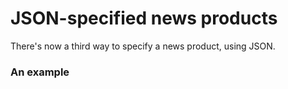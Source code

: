 # JSON-specified news products

There's now a third way to specify a news product, using JSON. 

### An example



